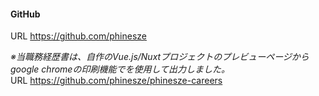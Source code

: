 #### GitHub
URL https://github.com/phinesze

*※当職務経歴書は、自作のVue.js/Nuxtプロジェクトのプレビューページからgoogle chromeの印刷機能でを使用して出力しました。*  
URL https://github.com/phinesze/phinesze-careers


